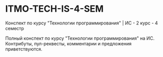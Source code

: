 # ITMO-TECH-IS-4-SEM
Конспект по курсу "Технологии программирования" | ИС - 2 курс - 4 семестр

Полный конспект по курсу "Технологии программирования" на ИС. 
Контрибуты, пул-реквесты, комментарии и предложения приветствуются.
